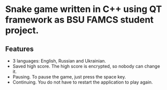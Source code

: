 # Snake game written in C++ using QT framework as BSU FAMCS student project.

## Features
- 3 languages: English, Russian and Ukrainian.
- Saved high score. The high score is encrypted, so nobody can change it.
- Pausing. To pause the game, just press the space key.
- Continuing. You do not have to restart the application to play again.